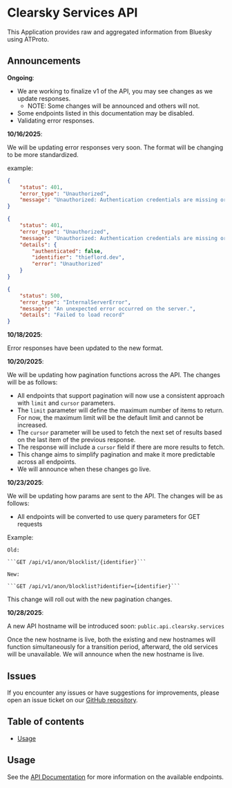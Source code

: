 # Clearsky Services API

This Application provides raw and aggregated information from Bluesky using ATProto.

## Announcements
**Ongoing**:
- We are working to finalize v1 of the API, you may see changes as we update responses.
  - NOTE: Some changes will be announced and others will not.
- Some endpoints listed in this documentation may be disabled.
- Validating error responses.

**10/16/2025**:

We will be updating error responses very soon. The format will be changing to be more standardized.

example:
```json
{
    "status": 401,
    "error_type": "Unauthorized",
    "message": "Unauthorized: Authentication credentials are missing or invalid."
}
```
```json
{
    "status": 401,
    "error_type": "Unauthorized",
    "message": "Unauthorized: Authentication credentials are missing or invalid.",
    "details": {
        "authenticated": false,
        "identifier": "thieflord.dev",
        "error": "Unauthorized"
    }
}
```
```json
{
    "status": 500,
    "error_type": "InternalServerError",
    "message": "An unexpected error occurred on the server.",
    "details": "Failed to load record"
}
```

**10/18/2025**:

Error responses have been updated to the new format.

**10/20/2025**:

We will be updating how pagination functions across the API. The changes will be as follows:
- All endpoints that support pagination will now use a consistent approach with `limit` and `cursor` parameters.
- The `limit` parameter will define the maximum number of items to return. For now, the maximum limit will be the default limit and cannot be increased.
- The `cursor` parameter will be used to fetch the next set of results based on the last item of the previous response.
- The response will include a `cursor` field if there are more results to fetch.
- This change aims to simplify pagination and make it more predictable across all endpoints.
- We will announce when these changes go live.

**10/23/2025**:

We will be updating how params are sent to the API. The changes will be as follows:
- All endpoints will be converted to use query parameters for GET requests

Example:

    Old:
    
    ```GET /api/v1/anon/blocklist/{identifier}```
    
    New:
    
    ```GET /api/v1/anon/blocklist?identifier={identifier}```

This change will roll out with the new pagination changes.

**10/28/2025**:

A new API hostname will be introduced soon: `public.api.clearsky.services`

Once the new hostname is live, both the existing and new hostnames will function simultaneously for a transition period, afterward, the old services will be unavailable. We will announce when the new hostname is live.

## Issues
If you encounter any issues or have suggestions for improvements, please open an issue ticket on our [GitHub repository](https://github.com/ClearskyApp06/clearskyservices/issues).

## Table of contents

- [Usage](api.md)

## Usage

See the [API Documentation](api.md) for more information on the available endpoints.
